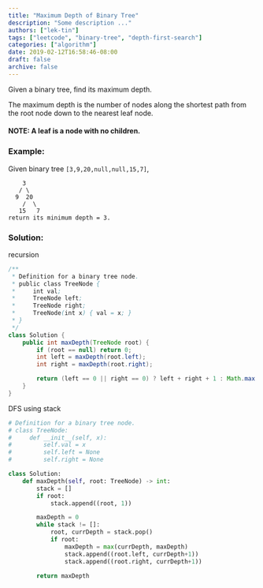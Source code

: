 ```yaml
---
title: "Maximum Depth of Binary Tree"
description: "Some description ..."
authors: ["lek-tin"]
tags: ["leetcode", "binary-tree", "depth-first-search"]
categories: ["algorithm"]
date: 2019-02-12T16:58:46-08:00
draft: false
archive: false
---
```

Given a binary tree, find its maximum depth.

The maximum depth is the number of nodes along the shortest path from the root node down to the nearest leaf node.

#### NOTE: A leaf is a node with no children.

### Example:

Given binary tree `[3,9,20,null,null,15,7]`,
```
    3
   / \
  9  20
    /  \
   15   7
return its minimum depth = 3.
```

### Solution:
recursion
```java
/**
 * Definition for a binary tree node.
 * public class TreeNode {
 *     int val;
 *     TreeNode left;
 *     TreeNode right;
 *     TreeNode(int x) { val = x; }
 * }
 */
class Solution {
    public int maxDepth(TreeNode root) {
        if (root == null) return 0;
        int left = maxDepth(root.left);
        int right = maxDepth(root.right);

        return (left == 0 || right == 0) ? left + right + 1 : Math.max(left, right) + 1;
    }
}
```
DFS using stack
```python
# Definition for a binary tree node.
# class TreeNode:
#     def __init__(self, x):
#         self.val = x
#         self.left = None
#         self.right = None

class Solution:
    def maxDepth(self, root: TreeNode) -> int:
        stack = []
        if root:
            stack.append((root, 1))

        maxDepth = 0
        while stack != []:
            root, currDepth = stack.pop()
            if root:
                maxDepth = max(currDepth, maxDepth)
                stack.append((root.left, currDepth+1))
                stack.append((root.right, currDepth+1))

        return maxDepth
```